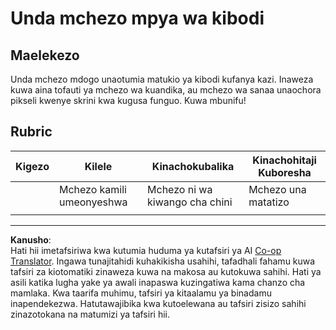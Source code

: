 <!--
CO_OP_TRANSLATOR_METADATA:
{
  "original_hash": "de5384c118e15e4d1d0eaa00fc01b112",
  "translation_date": "2025-08-28T04:28:24+00:00",
  "source_file": "4-typing-game/typing-game/assignment.md",
  "language_code": "sw"
}
-->
# Unda mchezo mpya wa kibodi

## Maelekezo

Unda mchezo mdogo unaotumia matukio ya kibodi kufanya kazi. Inaweza kuwa aina tofauti ya mchezo wa kuandika, au mchezo wa sanaa unaochora pikseli kwenye skrini kwa kugusa funguo. Kuwa mbunifu!

## Rubric

| Kigezo   | Kilele                  | Kinachokubalika         | Kinachohitaji Kuboresha |
| -------- | ----------------------- | ----------------------- | ----------------------- |
|          | Mchezo kamili umeonyeshwa | Mchezo ni wa kiwango cha chini | Mchezo una matatizo       |
|          |                         |                         |                         |

---

**Kanusho**:  
Hati hii imetafsiriwa kwa kutumia huduma ya kutafsiri ya AI [Co-op Translator](https://github.com/Azure/co-op-translator). Ingawa tunajitahidi kuhakikisha usahihi, tafadhali fahamu kuwa tafsiri za kiotomatiki zinaweza kuwa na makosa au kutokuwa sahihi. Hati ya asili katika lugha yake ya awali inapaswa kuzingatiwa kama chanzo cha mamlaka. Kwa taarifa muhimu, tafsiri ya kitaalamu ya binadamu inapendekezwa. Hatutawajibika kwa kutoelewana au tafsiri zisizo sahihi zinazotokana na matumizi ya tafsiri hii.